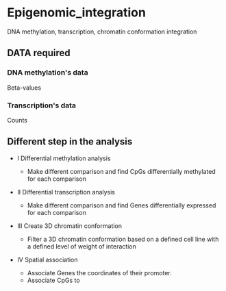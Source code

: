 # **Epigenomic_integration**
DNA methylation, transcription, chromatin conformation integration

## DATA required

### DNA methylation's data
Beta-values

### Transcription's data
Counts

## Different step in the analysis

* I Differential methylation analysis
  * Make different comparison and find CpGs differentially methylated for each comparison

* II Differential transcription analysis
  * Make different comparison and find Genes differentially expressed for each comparison

* III Create 3D chromatin conformation
  * Filter a 3D chromatin conformation based on a defined cell line with a defined level of weight of interaction

* IV Spatial association
  * Associate Genes the coordinates of their promoter.
  * Associate CpGs to 
